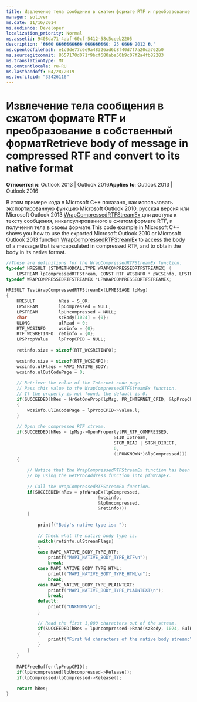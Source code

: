 ```yaml
---
title: Извлечение тела сообщения в сжатом формате RTF и преобразование в собственный формат
manager: soliver
ms.date: 11/16/2014
ms.audience: Developer
localization_priority: Normal
ms.assetid: 9408da71-4abf-60cf-5412-58c5ceeb2205
description: '���� ���������� ���������: 25 ���� 2012 �.'
ms.openlocfilehash: e1c9de77c6e9a48326ad6b8f40d7f7a20ca762b0
ms.sourcegitcommit: 8657170d071f9bcf680aba50b9c07f2a4fb82283
ms.translationtype: MT
ms.contentlocale: ru-RU
ms.lasthandoff: 04/28/2019
ms.locfileid: "33426116"
---
```

# <a name="retrieve-body-of-message-in-compressed-rtf-and-convert-to-its-native-format"></a><span data-ttu-id="d75ae-103">Извлечение тела сообщения в сжатом формате RTF и преобразование в собственный формат</span><span class="sxs-lookup"><span data-stu-id="d75ae-103">Retrieve body of message in compressed RTF and convert to its native format</span></span>

<span data-ttu-id="d75ae-104">**Относится к**: Outlook 2013 | Outlook 2016</span><span class="sxs-lookup"><span data-stu-id="d75ae-104">**Applies to**: Outlook 2013 | Outlook 2016</span></span> 
  
<span data-ttu-id="d75ae-105">В этом примере кода в Microsoft C++ показано, как использовать экспортированную функцию Microsoft Outlook 2010, русская версия или Microsoft Outlook 2013 [WrapCompressedRTFStreamEx](wrapcompressedrtfstreamex.md) для доступа к тексту сообщения, инкапсулированного в сжатом формате RTF, и получения тела в своем формате.</span><span class="sxs-lookup"><span data-stu-id="d75ae-105">This code example in Microsoft C++ shows you how to use the exported Microsoft Outlook 2010 or Microsoft Outlook 2013 function [WrapCompressedRTFStreamEx](wrapcompressedrtfstreamex.md) to access the body of a message that is encapsulated in compressed RTF, and to obtain the body in its native format.</span></span> 
  
```cpp
//These are definitions for the WrapCompressedRTFStreamEx function. 
typedef HRESULT (STDMETHODCALLTYPE WRAPCOMPRESSEDRTFSTREAMEX) ( 
    LPSTREAM lpCompressedRTFStream, CONST RTF_WCSINFO * pWCSInfo, LPSTREAM * lppUncompressedRTFStream, RTF_WCSRETINFO * pRetInfo); 
typedef WRAPCOMPRESSEDRTFSTREAMEX *LPWRAPCOMPRESSEDRTFSTREAMEX; 
 
HRESULT TestWrapCompressedRTFStreamEx(LPMESSAGE lpMsg) 
{ 
    HRESULT         hRes = S_OK; 
    LPSTREAM        lpCompressed = NULL; 
    LPSTREAM        lpUncompressed = NULL; 
    char            szBody[1024] = {0}; 
    ULONG           ulRead = 0; 
    RTF_WCSINFO     wcsinfo = {0}; 
    RTF_WCSRETINFO  retinfo = {0}; 
    LPSPropValue    lpPropCPID = NULL; 
 
    retinfo.size = sizeof(RTF_WCSRETINFO); 
 
    wcsinfo.size = sizeof(RTF_WCSINFO); 
    wcsinfo.ulFlags = MAPI_NATIVE_BODY; 
    wcsinfo.ulOutCodePage = 0; 
 
    // Retrieve the value of the Internet code page. 
    // Pass this value to the WrapCompressedRTFStreamEx function. 
    // If the property is not found, the default is 0. 
    if(SUCCEEDED(hRes = HrGetOneProp(lpMsg, PR_INTERNET_CPID, &lpPropCPID))) 
    { 
        wcsinfo.ulInCodePage = lpPropCPID->Value.l; 
    } 
 
    // Open the compressed RTF stream. 
    if(SUCCEEDED(hRes = lpMsg->OpenProperty(PR_RTF_COMPRESSED, 
                                         &IID_IStream, 
                                         STGM_READ | STGM_DIRECT, 
                                         0, 
                                         (LPUNKNOWN*)&lpCompressed))) 
    { 
 
        // Notice that the WrapCompressedRTFStreamEx function has been loaded 
        // by using the GetProcAddress function into pfnWrapEx. 
 
        // Call the WrapCompressedRTFStreamEx function. 
        if(SUCCEEDED(hRes = pfnWrapEx(lpCompressed, 
                                   &wcsinfo, 
                                   &lpUncompressed, 
                                   &retinfo))) 
        { 
 
            printf("Body's native type is: "); 
 
            // Check what the native body type is. 
            switch(retinfo.ulStreamFlags) 
            { 
            case MAPI_NATIVE_BODY_TYPE_RTF: 
                printf("MAPI_NATIVE_BODY_TYPE_RTF\n"); 
                break; 
            case MAPI_NATIVE_BODY_TYPE_HTML: 
                printf("MAPI_NATIVE_BODY_TYPE_HTML\n"); 
                break; 
            case MAPI_NATIVE_BODY_TYPE_PLAINTEXT: 
                printf("MAPI_NATIVE_BODY_TYPE_PLAINTEXT\n"); 
                break; 
            default: 
                printf("UNKNOWN\n"); 
            } 
 
            // Read the first 1,000 characters out of the stream. 
            if(SUCCEEDED(hRes = lpUncompressed->Read(szBody, 1024, &ulRead))) 
            { 
                printf("First %d characters of the native body stream:\n%s\n", ulRead, szBody); 
            } 
        } 
    } 
 
    MAPIFreeBuffer(lpPropCPID); 
    if(lpUncompressed)lpUncompressed->Release(); 
    if(lpCompressed)lpCompressed->Release(); 
 
    return hRes; 
} 

```


